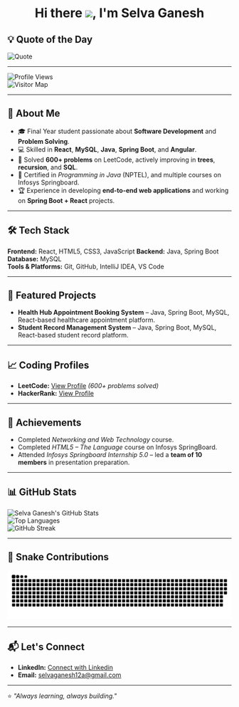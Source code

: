 <h1 align="center">
  Hi there <img src="https://raw.githubusercontent.com/MartinHeinz/MartinHeinz/master/wave.gif" width="30px">, I'm Selva Ganesh
</h1>

## 💡 Quote of the Day
![Quote](https://quotes-github-readme.vercel.app/api)

---

![Profile Views](https://komarev.com/ghpvc/?username=selvaganesh12a&label=Profile%20Views&color=0e75b6&style=flat)  
![Visitor Map](https://visitcount.itsvg.in/api?id=selvaganesh12a&label=Profile%20Visitors&color=0e75b6&icon=5&pretty=true)

---

## 🚀 About Me
- 🎓 Final Year student passionate about **Software Development** and **Problem Solving**.
- 💻 Skilled in **React**, **MySQL**, **Java**, **Spring Boot**, and **Angular**.
- 🧠 Solved **600+ problems** on LeetCode, actively improving in **trees**, **recursion**, and **SQL**.
- 📜 Certified in *Programming in Java* (NPTEL), and multiple courses on Infosys Springboard.
- 🏆 Experience in developing **end-to-end web applications** and working on **Spring Boot + React** projects.

---

## 🛠 Tech Stack
**Frontend:** React, HTML5, CSS3, JavaScript
**Backend:** Java, Spring Boot  
**Database:** MySQL  
**Tools & Platforms:** Git, GitHub, IntelliJ IDEA, VS Code  

---

## 📌 Featured Projects
- **Health Hub Appointment Booking System** – Java, Spring Boot, MySQL, React-based healthcare appointment platform.
- **Student Record Management System** – Java, Spring Boot, MySQL, React-based student record platform.

---

## 📈 Coding Profiles
- **LeetCode:** [View Profile](https://leetcode.com/u/selva_official/) _(600+ problems solved)_  
- **HackerRank:** [View Profile](https://www.hackerrank.com/profile/selvaganesh12a)  

---

## 🌟 Achievements
- Completed *Networking and Web Technology* course.
- Completed *HTML5 – The Language* course on Infosys SpringBoard.
- Attended *Infosys Springboard Internship 5.0* – led a **team of 10 members** in presentation preparation.

---

## 📊 GitHub Stats
![Selva Ganesh's GitHub Stats](https://github-readme-stats.vercel.app/api?username=selvaganesh12a&show_icons=true&theme=radical)  
![Top Languages](https://github-readme-stats.vercel.app/api/top-langs/?username=selvaganesh12a&layout=compact&theme=radical)  
![GitHub Streak](https://github-readme-streak-stats.herokuapp.com/?user=selvaganesh12a&theme=radical)

---

## 🐍 Snake Contributions

![snake gif](https://github.com/selvaganesh12a/selvaganesh12a/blob/output/github-snake-dark.svg)

---

## 📬 Let's Connect
- **LinkedIn:** [Connect with Linkedin](https://www.linkedin.com/in/selva-ganesh-v-offic/)
- **Email:** selvaganesh12a@gmail.com

---

⭐ *"Always learning, always building."*
